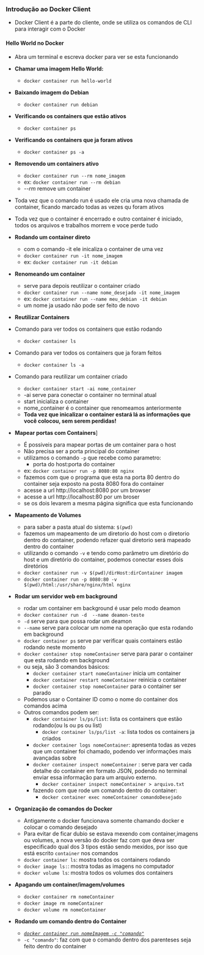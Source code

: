 ### Introdução ao Docker Client

* Docker Client é a parte do cliente, onde se utiliza os comandos de CLI para interagir com o Docker

#### Hello World no Docker
* Abra um terminal e escreva docker para ver se esta funcionando
* **Chamar uma imagem Hello World:** 
    * `docker container run hello-world`

* **Baixando imagem do Debian** 
    * `docker container run debian`

* **Verificando os containers que estão ativos**
    * `docker container ps`

* **Verificando os containers que ja foram ativos** 
    * `docker container ps -a`

* **Removendo um containers ativo**
    * `docker container run --rm nome_imagem`
    * ex: `docker container run --rm debian`
    * _--rm_ remove um container 
* Toda vez que o comando run é usado ele cria uma nova chamada de container, ficando marcado todas as vezes qu foram ativos

* Toda vez que o container é encerrado e outro container é iniciado, todos os arquivos e trabalhos morrem e voce perde tudo


* **Rodando um container direto**
    * com o comando -it ele inicaliza o container de uma vez
    * `docker container run -it nome_imagem`
    * ex: `docker container run -it debian`

* **Renomeando um container**
    * serve para depois reutilizar o container criado
    * `docker container run --name nome_desejado -it nome_imagem`
    * ex: `docker container run --name meu_debian -it debian`
    * um nome ja usado não pode ser feito de novo
  
* **Reutilizar Containers**
* Comando para ver todos os containers que estão rodando
    * `docker container ls`
* Comando para ver todos os containers que ja foram feitos
    * `docker container ls -a`
* Comando para reutilizar um container criado
    * `docker container start -ai nome_container`
    * -ai serve para conectar o container no terminal atual
    * start inicializa o container 
    * nome_container é o container que renomeamos anteriormente
    * **Toda vez que inicalizar o container estará lá as informações que você colocou, sem serem perdidas!**

* **Mapear portas com Containers**]
    * É possiveis para mapear portas de um container para o host
    * Não precisa ser a porta principal do container
    * utilizamos o comando `-p` que recebe como parametro:
        * porta do host:porta do container
    * ex: `docker container run -p 8080:80 nginx`
    * fazemos com que o programa que esta na porta 80 dentro do container seja exposto na posta 8080 fora do container
    * acesse a url http://localhost:8080 por um browser
    * acesse a url http://localhost:80 por um broser
    * se os dois levarem a mesma página significa que esta funcionando
* **Mapeamento de Volumes**
    * para saber a pasta atual do sistema: `$(pwd)`
    * fazemos um mapeamento de um diretorio do host com o diretorio dentro do container, podendo refazer qual diretorio será mapeado dentro do container 
    * utilizando o comando `-v` e tendo como parâmetro um diretório do host e um diretório do container, podemos conectar esses dois diretórios 
    * `docker container run -v $(pwd)/dirHost:dirContainer imagem`
    * `docker container run -p 8080:80 -v $(pwd)/html:/usr/share/nginx/html nginx`

* **Rodar um servidor web em background**
    * rodar um container em background é usar pelo modo deamon
    * `docker container run -d  --name deamon-teste`
    * `-d` serve para que possa rodar um deamon
    * `--name` serve para colocar um nome na operação que esta rodando em background
    * `docker container ps` serve par verificar quais containers estão rodando neste momento
    * `docker container stop nomeContainer` serve para parar o container que esta rodando em background
    * ou seja, são 3 comandos básicos:
        * `docker container start nomeContainer` inicia um container
        * `docker container restart nomeContainer` reinicia o container
        * `docker container stop nomeContainer` para o container ser parado
    * Podemos usar o Container ID como o nome do container dos comandos acima
    * Outros comandos podem ser:
        * `docker container ls/ps/list`: lista os containers que estão rodando(ou ls ou ps ou list)
            * `docker container ls/ps/list -a`: lista todos os containers ja criados
        * `docker container logs nomeContainer`: apresenta todas as vezes que um container foi chamado, podendo ver informações mais avançadas sobre
        * `docker container inspect nomeContainer` : serve para ver cada detalhe do container em formato JSON, podendo no terminal enviar essa informação para um arquivo externo. 
            * `docker container inspect nomeContainer > arquivo.txt`
        * fazendo com que rode um comando dentro do container:
            * `docker container exec nomeContainer comandoDesejado`

* **Organização de comandos do Docker**
    * Antigamente o docker funcionava somente chamando docker e colocar o comando desejado
    * Para evitar de ficar dubio se estava mexendo com container,imagens ou volumes, a nova versão do docker faz com que deva ser especificado qual dos 3 tipos estão sendo mexidos, por isso que está escrito `container` nos comandos
    * `docker container ls`: mostra todos os containers rodando
    * `docker image ls:`: mostra todas as imagens no computador
    * `docker volume ls`: mostra todos os volumes dos containers

* **Apagando um container/imagem/volumes**
    * `docker container rm nomeContainer`
    * `docker image rm nomeContainer`
    * `docker volume rm nomeContainer`

* **Rodando um comando dentro do Container**
    * [_`docker container run nomeImagem -c "comando"`_]()
    * `-c "comando"`: faz com que o comando dentro dos parenteses seja feito dentro do container
